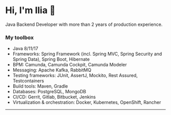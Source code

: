 # Hi, I'm Ilia 👋 
Java Backend Developer with more than 2 years of production experience.

### My toolbox
*   Java 8/11/17
*   Frameworks: Spring Framework (incl. Spring MVC, Spring Security and Spring Data), Spring Boot, Hibernate
*   BPM: Camunda, Camunda Cockpit, Camunda Modeler
*   Messaging: Apache Kafka, RabbitMQ
*   Testing frameworks: JUnit, AssertJ, Mockito, Rest Assured, Testcontainers
*   Build tools: Maven, Gradle
*   Databases: PostgreSQL, MongoDB
*   CI/CD: Gerrit, Gitlab, Bitbucket, Jenkins
*   Virtualization & orchestration: Docker, Kubernetes, OpenShift, Rancher
---
<div id="header" align="center">
  <img src="https://komarev.com/ghpvc/?username=rogatka&style=flat-square&color=blue" alt=""/>
</div>   
